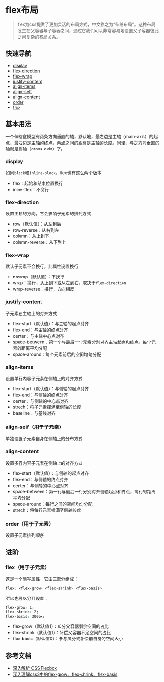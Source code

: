 # flex布局
> flex为css提供了更加灵活的布局方式，中文称之为“伸缩布局”。这种布局发生在父容器与子容器之间，通过它我们可以非常容易地设置父子容器彼此之间复杂的布局关系。

## 快速导航
- [display](#display)
- [flex-direction](#flex-direction)
- [flex-wrap](#flex-wrap)
- [justify-content](#justify-content)
- [align-items](#align-items)
- [align-self](#align-self)
- [align-content](#align-content)
- [order](#order)
- [flex](#flex)

## 基本用法
一个伸缩盒模型有两条方向垂直的轴，默认地，最左边是主轴（main-axis）的起点，最右边是主轴的终点，两点之间的距离是主轴的长度。同理，与之方向垂直的轴就是侧轴（cross-axis）了。

### display
如同`block`和`inline-block`，flex也有这么两个版本

- flex：起始和结束位置换行
- inine-flex：不换行

### flex-direction
设置主轴的方向，它会影响子元素的排列方式

- row（默认值）：从左到后
- row-reverse：从右到左
- column：从上到下
- column-reverse：从下到上

### flex-wrap
默认子元素不会换行，此属性设置换行

- nowrap（默认值）：不换行
- wrap：换行，从上到下或从左到右，取决于`flex-direction`
- wrap-reverse：换行，方向相反

### justify-content
子元素在主轴上的对齐方式

- flex-start（默认值）：与主轴的起点对齐
- flex-end：与主轴的终点对齐
- center：与主轴中心点对齐
- space-between：第一个与最后一个元素分别对齐主轴起点和终点，每个元素的距离平均分配
- space-around：每个元素前后的空间均匀分配

### align-items
设置单行内容子元素在侧轴上的对齐方式

- flex-start（默认值）：与侧轴的起点对齐
- flex-end：与侧轴的终点对齐
- center：与侧轴的中心点对齐
- strech：将子元素撑满至侧轴的长度
- baseline：与基线对齐

### align-self（用于子元素）
单独设置子元素自身在侧轴上的分布方式

### align-content
设置多行内容子元素在侧轴上的对齐方式

- flex-start（默认值）：与侧轴的起点对齐
- flex-end：与侧轴的终点对齐
- center：与侧轴的中心点对齐
- space-between：第一行与最后一行分别对齐侧轴起点和终点，每行的距离平均分配
- space-around：每行之间的空间均匀分配
- strech：将每行元素撑满至侧轴长度

### order（用于子元素）
设置子元素排列顺序

## 进阶
### flex（用于子元素）
这是一个简写属性，它由三部分组成：
``` css
flex: <flex-grow> <flex-shrink> <flex-basis>
```

所以也可以分开设置：
``` css
flex-grow: 1;
flex-shrink: 2;
flex-basis: 300px;
```
- flex-grow（默认值1）：瓜分父容器剩余空间的占比
- flex-shrink（默认值1）：补偿父容器不足空间的占比
- flex-basis（默认值0）：参与瓜分或补偿前自身的空间大小


## 参考文档
- [深入解析 CSS Flexbox](http://www.oxxostudio.tw/articles/201501/css-flexbox.html)
- [深入理解css3中的flex-grow、flex-shrink、flex-basis](http://zhoon.github.io/css3/2014/08/23/flex.html)


